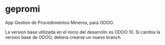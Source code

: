 # gepromi
App Gestion de Procedimientos Mineros, para ODOO.

La version base utilizada en el inicio del desarrollo es ODOO 10.
Si cambia la version base de ODOO, debera crearse un nuevo branch.
